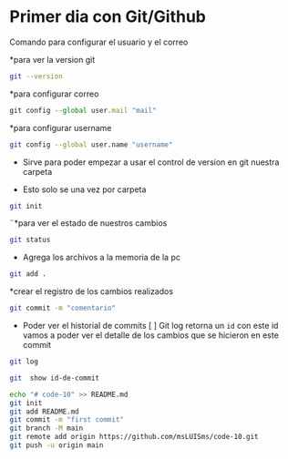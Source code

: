 # Primer dia con  Git/Github
 
 Comando para configurar el usuario y el correo

*para ver la version git

```bash
git --version
```

*para configurar correo
``` js
git config --global user.mail "mail"
```

*para configurar username
```bash
git config --global user.name "username"
```

* Sirve para poder empezar a usar el control de version en git
nuestra carpeta

* Esto solo se una vez por carpeta

```bash
git init
```

¨*para ver el estado de nuestros cambios

```bash
git status

```
 * Agrega los archivos a la memoria de la pc

 ```bash
 git add .
 ```

 *crear el registro de los cambios realizados

 ```bash
 git commit -m "comentario"
```

* Poder ver el historial de commits
[ ] Git log retorna un `id`  con este id vamos a poder ver el detalle de los cambios que se hicieron en este commit
```bash
git log
```


```bash
git  show id-de-commit
```

```bash
echo "# code-10" >> README.md
git init
git add README.md
git commit -m "first commit"
git branch -M main
git remote add origin https://github.com/msLUISms/code-10.git
git push -u origin main
```

